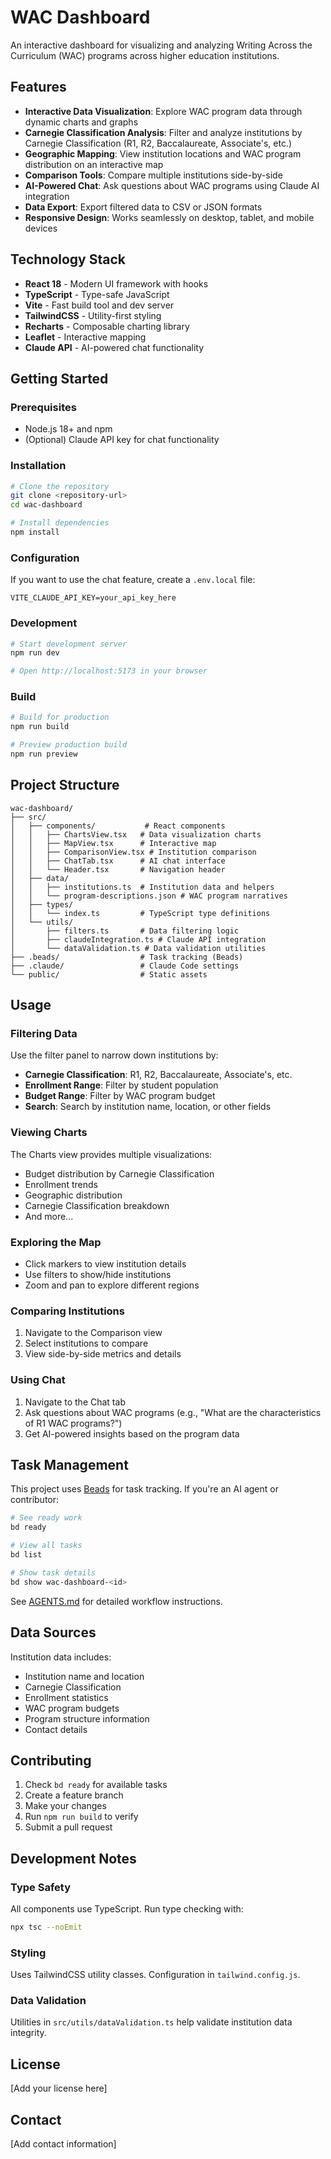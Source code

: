 # WAC Dashboard

An interactive dashboard for visualizing and analyzing Writing Across the Curriculum (WAC) programs across higher education institutions.

## Features

- **Interactive Data Visualization**: Explore WAC program data through dynamic charts and graphs
- **Carnegie Classification Analysis**: Filter and analyze institutions by Carnegie Classification (R1, R2, Baccalaureate, Associate's, etc.)
- **Geographic Mapping**: View institution locations and WAC program distribution on an interactive map
- **Comparison Tools**: Compare multiple institutions side-by-side
- **AI-Powered Chat**: Ask questions about WAC programs using Claude AI integration
- **Data Export**: Export filtered data to CSV or JSON formats
- **Responsive Design**: Works seamlessly on desktop, tablet, and mobile devices

## Technology Stack

- **React 18** - Modern UI framework with hooks
- **TypeScript** - Type-safe JavaScript
- **Vite** - Fast build tool and dev server
- **TailwindCSS** - Utility-first styling
- **Recharts** - Composable charting library
- **Leaflet** - Interactive mapping
- **Claude API** - AI-powered chat functionality

## Getting Started

### Prerequisites

- Node.js 18+ and npm
- (Optional) Claude API key for chat functionality

### Installation

```bash
# Clone the repository
git clone <repository-url>
cd wac-dashboard

# Install dependencies
npm install
```

### Configuration

If you want to use the chat feature, create a `.env.local` file:

```env
VITE_CLAUDE_API_KEY=your_api_key_here
```

### Development

```bash
# Start development server
npm run dev

# Open http://localhost:5173 in your browser
```

### Build

```bash
# Build for production
npm run build

# Preview production build
npm run preview
```

## Project Structure

```
wac-dashboard/
├── src/
│   ├── components/           # React components
│   │   ├── ChartsView.tsx   # Data visualization charts
│   │   ├── MapView.tsx      # Interactive map
│   │   ├── ComparisonView.tsx # Institution comparison
│   │   ├── ChatTab.tsx      # AI chat interface
│   │   └── Header.tsx       # Navigation header
│   ├── data/
│   │   ├── institutions.ts  # Institution data and helpers
│   │   └── program-descriptions.json # WAC program narratives
│   ├── types/
│   │   └── index.ts         # TypeScript type definitions
│   └── utils/
│       ├── filters.ts       # Data filtering logic
│       ├── claudeIntegration.ts # Claude API integration
│       └── dataValidation.ts # Data validation utilities
├── .beads/                  # Task tracking (Beads)
├── .claude/                 # Claude Code settings
└── public/                  # Static assets
```

## Usage

### Filtering Data

Use the filter panel to narrow down institutions by:
- **Carnegie Classification**: R1, R2, Baccalaureate, Associate's, etc.
- **Enrollment Range**: Filter by student population
- **Budget Range**: Filter by WAC program budget
- **Search**: Search by institution name, location, or other fields

### Viewing Charts

The Charts view provides multiple visualizations:
- Budget distribution by Carnegie Classification
- Enrollment trends
- Geographic distribution
- Carnegie Classification breakdown
- And more...

### Exploring the Map

- Click markers to view institution details
- Use filters to show/hide institutions
- Zoom and pan to explore different regions

### Comparing Institutions

1. Navigate to the Comparison view
2. Select institutions to compare
3. View side-by-side metrics and details

### Using Chat

1. Navigate to the Chat tab
2. Ask questions about WAC programs (e.g., "What are the characteristics of R1 WAC programs?")
3. Get AI-powered insights based on the program data

## Task Management

This project uses [Beads](https://github.com/steveyegge/beads) for task tracking. If you're an AI agent or contributor:

```bash
# See ready work
bd ready

# View all tasks
bd list

# Show task details
bd show wac-dashboard-<id>
```

See [AGENTS.md](AGENTS.md) for detailed workflow instructions.

## Data Sources

Institution data includes:
- Institution name and location
- Carnegie Classification
- Enrollment statistics
- WAC program budgets
- Program structure information
- Contact details

## Contributing

1. Check `bd ready` for available tasks
2. Create a feature branch
3. Make your changes
4. Run `npm run build` to verify
5. Submit a pull request

## Development Notes

### Type Safety

All components use TypeScript. Run type checking with:

```bash
npx tsc --noEmit
```

### Styling

Uses TailwindCSS utility classes. Configuration in `tailwind.config.js`.

### Data Validation

Utilities in `src/utils/dataValidation.ts` help validate institution data integrity.

## License

[Add your license here]

## Contact

[Add contact information]
